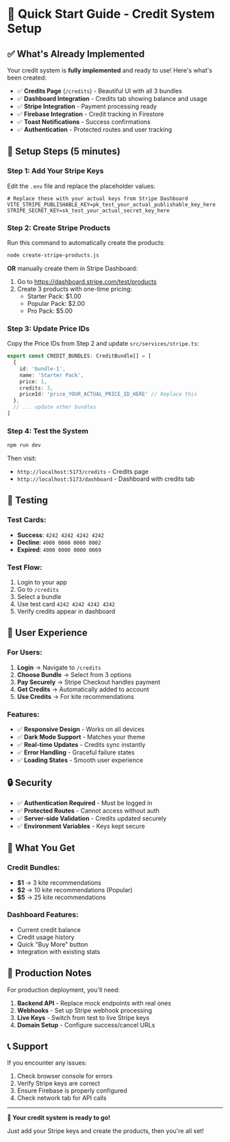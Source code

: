 # 🚀 Quick Start Guide - Credit System Setup

## ✅ What's Already Implemented

Your credit system is **fully implemented** and ready to use! Here's what's been created:

- ✅ **Credits Page** (`/credits`) - Beautiful UI with all 3 bundles
- ✅ **Dashboard Integration** - Credits tab showing balance and usage
- ✅ **Stripe Integration** - Payment processing ready
- ✅ **Firebase Integration** - Credit tracking in Firestore
- ✅ **Toast Notifications** - Success confirmations
- ✅ **Authentication** - Protected routes and user tracking

## 🔧 Setup Steps (5 minutes)

### Step 1: Add Your Stripe Keys

Edit the `.env` file and replace the placeholder values:

```env
# Replace these with your actual keys from Stripe Dashboard
VITE_STRIPE_PUBLISHABLE_KEY=pk_test_your_actual_publishable_key_here
STRIPE_SECRET_KEY=sk_test_your_actual_secret_key_here
```

### Step 2: Create Stripe Products

Run this command to automatically create the products:

```bash
node create-stripe-products.js
```

**OR** manually create them in Stripe Dashboard:
1. Go to https://dashboard.stripe.com/test/products
2. Create 3 products with one-time pricing:
   - Starter Pack: $1.00
   - Popular Pack: $2.00  
   - Pro Pack: $5.00

### Step 3: Update Price IDs

Copy the Price IDs from Step 2 and update `src/services/stripe.ts`:

```typescript
export const CREDIT_BUNDLES: CreditBundle[] = [
  {
    id: 'bundle-1',
    name: 'Starter Pack',
    price: 1,
    credits: 3,
    priceId: 'price_YOUR_ACTUAL_PRICE_ID_HERE' // Replace this
  },
  // ... update other bundles
]
```

### Step 4: Test the System

```bash
npm run dev
```

Then visit:
- `http://localhost:5173/credits` - Credits page
- `http://localhost:5173/dashboard` - Dashboard with credits tab

## 🧪 Testing

### Test Cards:
- **Success**: `4242 4242 4242 4242`
- **Decline**: `4000 0000 0000 0002`
- **Expired**: `4000 0000 0000 0069`

### Test Flow:
1. Login to your app
2. Go to `/credits`
3. Select a bundle
4. Use test card `4242 4242 4242 4242`
5. Verify credits appear in dashboard

## 📱 User Experience

### For Users:
1. **Login** → Navigate to `/credits`
2. **Choose Bundle** → Select from 3 options
3. **Pay Securely** → Stripe Checkout handles payment
4. **Get Credits** → Automatically added to account
5. **Use Credits** → For kite recommendations

### Features:
- ✅ **Responsive Design** - Works on all devices
- ✅ **Dark Mode Support** - Matches your theme
- ✅ **Real-time Updates** - Credits sync instantly
- ✅ **Error Handling** - Graceful failure states
- ✅ **Loading States** - Smooth user experience

## 🔒 Security

- ✅ **Authentication Required** - Must be logged in
- ✅ **Protected Routes** - Cannot access without auth
- ✅ **Server-side Validation** - Credits updated securely
- ✅ **Environment Variables** - Keys kept secure

## 🎯 What You Get

### Credit Bundles:
- **$1** → 3 kite recommendations
- **$2** → 10 kite recommendations (Popular)
- **$5** → 25 kite recommendations

### Dashboard Features:
- Current credit balance
- Credit usage history
- Quick "Buy More" button
- Integration with existing stats

## 🚨 Production Notes

For production deployment, you'll need:

1. **Backend API** - Replace mock endpoints with real ones
2. **Webhooks** - Set up Stripe webhook processing
3. **Live Keys** - Switch from test to live Stripe keys
4. **Domain Setup** - Configure success/cancel URLs

## 📞 Support

If you encounter any issues:

1. Check browser console for errors
2. Verify Stripe keys are correct
3. Ensure Firebase is properly configured
4. Check network tab for API calls

---

**🎉 Your credit system is ready to go!** 

Just add your Stripe keys and create the products, then you're all set! 